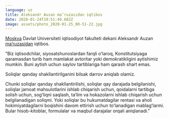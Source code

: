 ```yaml
---
language: uz
title: Aleksandr Auzan maʼruzasidan iqtibos
date: 2020-01-24T19:51:49.682Z
image: assets/photo_2020-01-25_00-51-22.jpg
---
```

[Moskva](https://telegra.ph/file/c8a11ec90558380066af4.jpg) Davlat Universiteti iqtisodiyot fakulteti dekani Aleksandr Auzan [maʼruzasidan](https://www.youtube.com/watch?v=Ac9sEmrJNsQ&feature=emb_logo) iqtibos.

"Biz iqtisodchilar, siyosatshunoslardan farqli oʻlaroq, Konstitutsiyaga qaramasdan turib ham mamlakat avtoritar yoki demokratikligini aytishimiz mumkin. Buni aytish uchun saylov tartiblariga ham qarash shart emas.

Soliqlar qanday shakllantirilganini bilsak darrov aniqlab olamiz.

Chunki soliqlar qanday shakllantirilishi, soliqlar qay darajada belgilanishi, soliqlar jamoat mahsulotlarini ishlab chiqarish uchun, qoidalarni tartibga solish uchun, sogʻliqni saqlash, taʼlim va hokazolarni ishlab chiqarish uchun belgilanadigan soliqmi. Yoki soliqlar bu hukumatdagilar rentasi va aholi hokimiyatdagilarni boqishini davom ettirish uchun toʻlanadigan mablagʻlarmi. Bular hisob-kitoblar, formulalar va maqbul darajalar orqali aniqlanadi."
